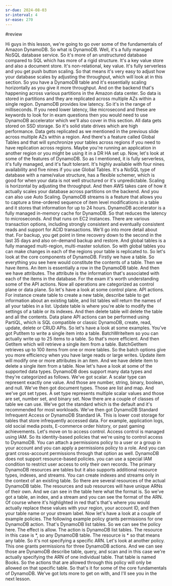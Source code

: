 ```yaml
---
sr-due: 2024-08-03
sr-interval: 4
sr-ease: 270
---
```


  #review

Hi guys in this lesson, we're going to go over some of the fundamentals of Amazon DynamoDB. So what is DynamoDB. Well, it's a fully managed NoSQL database service. So it's more of an unstructured database compared to SQL which has more of a rigid structure. It's a key value store and also a document store. It's non-relational, key value. It's fully serverless and you get push button scaling. So that means it's very easy to adjust how your database scales by adjusting the throughput, which will look at in this section. So you have a DynamoDB table and it's essentially scaling horizontally as you give it more throughput. And on the backend that's happening across various partitions in the Amazon data center. So data is stored in partitions and they are replicated across multiple AZs within a single region. DynamoDB provides low latency. So it's in the range of milliseconds. If you need lower latency, like microsecond and these are keywords to look for in exam questions then you would need to use DynamoDB accelerator which we'll also cover in this section. All data gets stored on SSD storage. So it's solid state drives which are high performance. Data gets replicated as we mentioned in the previous slide across multiple AZs within a region. And there's a feature called Global Tables and that will synchronize your tables across regions if you need to have replication across regions. Maybe you're running an application in another region or you might be using it in a DR HA set up. Now, let's look at some of the features of DynamoDB. So as I mentioned, it is fully serverless, it's fully managed, and it's fault tolerant. It's highly available with four nines availability and five nines if you use Global Tables. It's a NoSQL type of database with a name/value structure, has a flexible schemer, which is good for when your data is not well structured or it's unpredictable. Scaling is horizontal by adjusting the throughput. And then AWS takes care of how it actually scales your database across partitions on the backend. And you can also use Auto Scaling. DynamoDB streams is a feature that allows you to capture a time-ordered sequence of item level modifications in a table and it stores that information for up to 24 hours. DynamoDB accelerator is a fully managed in-memory cache for DynamoDB. So that reduces the latency to microseconds. And that runs on EC2 instances. There are various transaction options, including strongly consistent and eventually consistent reads and support for ACID transactions. We'll go into more detail about that. For backup, you get point in time recovery down to the second in the last 35 days and also on-demand backup and restore. And global tables is a fully managed multi-region, multi-master solution. So with global tables you can make changes in each of the regions your table is replicated to. So let's look at the core components of DynamoDB. Firstly we have a table. So everything you see here would constitute the contents of a table. Then we have items. An item is essentially a row in the DynamoDB table. And then we have attributes. The attribute is the information that's associated with each of the items in the database. For the exam it's worth understanding some of the API actions. Now all operations are categorized as control plane or data plane. So let's have a look at some control plane. API actions. For instance create table to create a new table, describe table to get information about an existing table, and list tables will return the names of all your tables in a list. Update table is where you're able to modify the settings of a table or its indexes. And then delete table will delete the table and all the contents. Data plane API actions can be performed using PartiQL, which is SQL compatible or classic DynamoDB, create, read, update, delete or CRUD APIs. So let's have a look at some examples. You've got PutItem to write a single item into a table. BatchWriteItem so you can actually write up to 25 items to a table. So that's more efficient. And then GetItem which will retrieve a single item from a table. BatchGetItem retrieves up to 100 items from one or more tables. So the batch options give you more efficiency when you have large reads or large writes. Update item will modify one or more attributes in an item. And we have delete item to delete a single item from a table. Now let's have a look at some of the supported data types. DynamoDB does support many data types and they're categorized as follows. We've got scalar. A scalar type can represent exactly one value. And those are number, string, binary, boolean, and null. We've then got document types. Those are list and map. And we've got set types. A set type represents multiple scalar values and those are set, number set, and binary set. Now there are a couple of classes of table we can use. We've got the standard which is the default and it's recommended for most workloads. We've then got DynamoDB Standard Infrequent Access or DynamoDB Standard IA. This is lower cost storage for tables that store infrequently accessed data. For example, application logs, old social media posts, E-commerce order history, or past gaming achievements. Let's move on to access control. Access control is managed using IAM. So its identity-based policies that we're using to control access to DynamoDB. You can attach a permissions policy to a user or a group in your account and you can apply a permissions policy to a role. And you can grant cross-account permissions through that option as well. DynamoDB does not support resource-based policies. you can use a special IAM condition to restrict user access to only their own records. The primary DynamoDB resources are tables but it also supports additional resource types, indexes, and streams. You can create indexes and streams only in the context of an existing table. So there are several resources of the actual DynamoDB table. The resources and sub resources will have unique ARNs of their own. And we can see in the table here what the format is. So we've got a table, an index, and a stream and you can see the format of the ARN. Of course where it's highlighted in red that's that's where you would actually replace these values with your region, your account ID, and then your table name or your stream label. Now let's have a look at a couple of example policies. The following example policy grants permissions for one DynamoDB action. That's DynamoDB list tables. So we can see the policy here. The effect is allow. The action is DynamoDB list tables. The resource in this case is *, so any DynamoDB table. The resource is * so that means any table. So it's not specifying a specific ARN. Let's look at another policy. This one grants permissions for three DynamoDB actions. And we can see those are DynamoDB describe table, query, and scan and in this case we're actually specifying the ARN of one individual table. That table is named Books. So the actions that are allowed through this policy will only be allowed on that specific table. So that's it for some of the core fundamentals of DynamoDB. We've got lots more to get on with, and I'll see you in the next lesson.